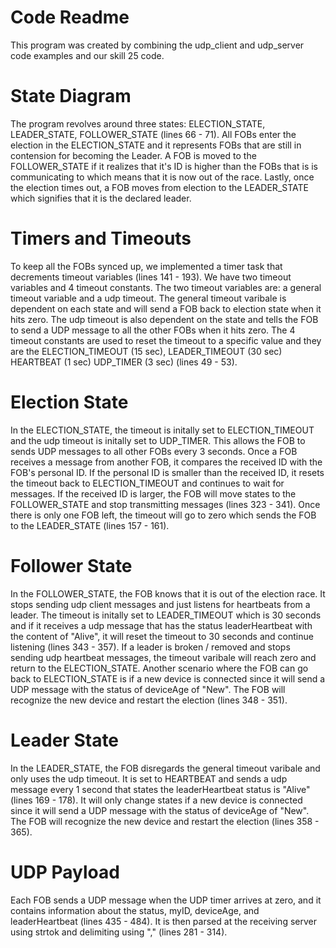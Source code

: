 # Code Readme

This program was created by combining the udp_client and udp_server code examples and our skill 25 code. 

# State Diagram
The program revolves around three states: ELECTION_STATE, LEADER_STATE, FOLLOWER_STATE (lines 66 - 71). All FOBs enter the election in the ELECTION_STATE and it represents FOBs that are still in contension for becoming the Leader. A FOB is moved to the FOLLOWER_STATE if it realizes that it's ID is higher than the FOBs that is is communicating to which means that it is now out of the race. Lastly, once the election times out, a FOB moves from election to the LEADER_STATE which signifies that it is the declared leader.

# Timers and Timeouts
To keep all the FOBs synced up, we implemented a timer task that decrements timeout variables (lines 141 - 193). We have two timeout variables and 4 timeout constants. The two timeout variables are: a general timeout variable and a udp timeout. The general timeout varibale is dependent on each state and will send a FOB back to election state when it hits zero. The udp timeout is also dependent on the state and tells the FOB to send a UDP message to all the other FOBs when it hits zero. The 4 timeout constants are used to reset the timeout to a specific value and they are the ELECTION_TIMEOUT (15 sec), LEADER_TIMEOUT (30 sec) HEARTBEAT (1 sec) UDP_TIMER (3 sec) (lines 49 - 53). 

# Election State
In the ELECTION_STATE, the timeout is initally set to ELECTION_TIMEOUT and the udp timeout is initally set to UDP_TIMER. This allows the FOB to sends UDP messages to all other FOBs every 3 seconds. Once a FOB receives a message from another FOB, it compares the received ID with the FOB's personal ID. If the personal ID is smaller than the received ID, it resets the timeout back to ELECTION_TIMEOUT and continues to wait for messages. If the received ID is larger, the FOB will move states to the FOLLOWER_STATE and stop transmitting messages (lines 323 - 341). Once there is only one FOB left, the timeout will go to zero which sends the FOB to the LEADER_STATE (lines 157 - 161).

# Follower State
In the FOLLOWER_STATE, the FOB knows that it is out of the election race. It stops sending udp client messages and just listens for heartbeats from a leader. The timeout is initally set to LEADER_TIMEOUT which is 30 seconds and if it receives a udp message that has the status leaderHeartbeat with the content of "Alive", it will reset the timeout to 30 seconds and continue listening (lines 343 - 357). If a leader is broken / removed and stops sending udp heartbeat messages, the timeout varibale will reach zero and return to the ELECTION_STATE. Another scenario where the FOB can go back to ELECTION_STATE is if a new device is connected since it will send a UDP message with the status of deviceAge of "New". The FOB will recognize the new device and restart the election (lines 348 - 351).

# Leader State
In the LEADER_STATE, the FOB disregards the general timeout varibale and only uses the udp timeout. It is set to HEARTBEAT and sends a udp message every 1 second that states the leaderHeartbeat status is "Alive" (lines 169 - 178). It will only change states if a new device is connected since it will send a UDP message with the status of deviceAge of "New". The FOB will recognize the new device and restart the election (lines 358 - 365).

# UDP Payload
Each FOB sends a UDP message when the UDP timer arrives at zero, and it contains information about the status, myID, deviceAge, and leaderHeartbeat (lines 435 - 484). It is then parsed at the receiving server using strtok and delimiting using "," (lines 281 - 314). 


